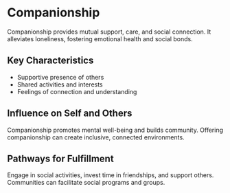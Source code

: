# Companionship

Companionship provides mutual support, care, and social connection. It alleviates loneliness, fostering emotional health and social bonds.

## Key Characteristics

- Supportive presence of others
- Shared activities and interests
- Feelings of connection and understanding

## Influence on Self and Others

Companionship promotes mental well-being and builds community. Offering companionship can create inclusive, connected environments.

## Pathways for Fulfillment

Engage in social activities, invest time in friendships, and support others. Communities can facilitate social programs and groups.
